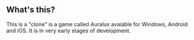 What's this?
-------------
This is a "clone" is a game called Auralux avaiable for Windows, Android and iOS. It is in very early stages of development.